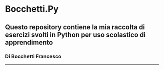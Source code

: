 # Bocchetti.Py

## Questo repository contiene la mia raccolta di esercizi svolti in Python per uso scolastico di apprendimento
### Di Bocchetti Francesco
--------------------------
